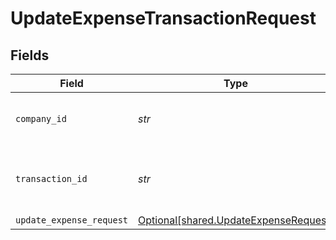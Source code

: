 # UpdateExpenseTransactionRequest


## Fields

| Field                                                                                | Type                                                                                 | Required                                                                             | Description                                                                          | Example                                                                              |
| ------------------------------------------------------------------------------------ | ------------------------------------------------------------------------------------ | ------------------------------------------------------------------------------------ | ------------------------------------------------------------------------------------ | ------------------------------------------------------------------------------------ |
| `company_id`                                                                         | *str*                                                                                | :heavy_check_mark:                                                                   | Unique identifier for a company.                                                     | 8a210b68-6988-11ed-a1eb-0242ac120002                                                 |
| `transaction_id`                                                                     | *str*                                                                                | :heavy_check_mark:                                                                   | The unique identifier for your SMB's transaction.                                    | 336694d8-2dca-4cb5-a28d-3ccb83e55eee                                                 |
| `update_expense_request`                                                             | [Optional[shared.UpdateExpenseRequest]](../../models/shared/updateexpenserequest.md) | :heavy_minus_sign:                                                                   | N/A                                                                                  |                                                                                      |